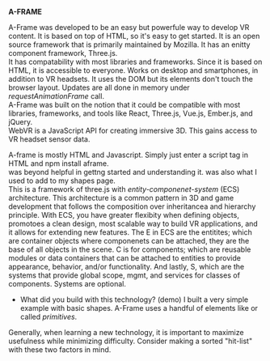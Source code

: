 **A-FRAME**

A-Frame was developed to be an easy but powerfule way to develop VR content. It is based on top of HTML, so it's easy to get started. It is an open source framework that is primarily maintained by Mozilla. It has an enitty component framework, Three.js. <br>
It has compatability with most libraries and frameworks. Since it is based on HTML, it is accessible to everyone. Works on desktop and smartphones, in addition to VR headsets. It uses the DOM but its elements don't touch the browser layout. Updates are all done in memory under *requestAnimationFrame* call.
<br> 
A-Frame was built on the notion that it could be compatible with most libraries, frameworks, and tools like React, Three.js, Vue.js, Ember.js, and jQuery. <br>
WebVR is a JavaScript API for creating immersive 3D. This gains access to VR headset sensor data.

A-frame is mostly HTML and Javascript. Simply just enter a script tag in HTML and npm install aframe. <br>
<a href="https://aframe.io/"></a> was beyond helpful in gettng started and understanding it. <a href="https://github.com/donmccurdy/aframe-physics-system#components"></a> was also what I used to add to my shapes page. <br>
This is a framework of three.js with *entity-componenet-system* (ECS) architecture. This architecture is a common pattern in 3D and game development that follows the composition over inheritancea and hierarchy principle. With ECS, you have greater flexibity when defining objects, promotoes a clean design, most scalable way to build VR applications, and it allows for extending new features. The E in ECS are the entitites; which are container objects where componenets can be attached, they are the base of all objects in the scene. C is for components; which are reusable modules or data containers  that can be attached to entities to provide appearance, behavior, and/or functionality. And lastly, S, which are the systems that provide global scope, mgmt, and services for classes of components. Systems are optional.

- What did you build with this technology? (demo)
	I built a very simple example with basic shapes. A-Frame uses a handful of elements like <a-box> or <a-sphere> called *primitives*.


Generally, when learning a new technology, it is important to maximize usefulness while minimizing difficulty. Consider making a sorted "hit-list" with these two factors in mind.

